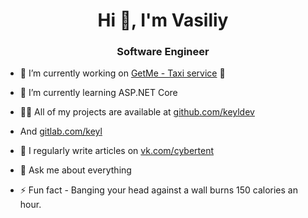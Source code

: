 <h1 align="center">Hi 👋, I'm Vasiliy</h1>
<h3 align="center">Software Engineer</h3>

- 🔭 I’m currently working on [GetMe - Taxi service](https://github.com/keyldev/GetMeThere) 🚖

- 🌱 I’m currently learning ASP.NET Core

- 👨‍💻 All of my projects are available at [github.com/keyldev](https://github.com/keyldev)
- And [gitlab.com/keyl](https://gitlab.com/keyl)

- 📝 I regularly write articles on [vk.com/cybertent](vk.com/cybertent)

- 💬 Ask me about everything


- ⚡ Fun fact -  Banging your head against a wall burns 150 calories an hour.
